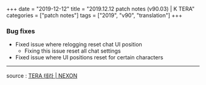 +++
date = "2019-12-12"
title = "2019.12.12 patch notes (v90.03) | K TERA"
categories = ["patch notes"]
tags = ["2019", "v90", "translation"]
+++

### Bug fixes
- Fixed issue where relogging reset chat UI position
  - Fixing this issue reset all chat settings
- Fixed issue where UI positions reset for certain characters

----

source : [TERA 테라 | NEXON](http://tera.nexon.com/news/update/view.aspx?n4articlesn=420)
